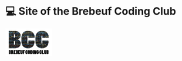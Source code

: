 # 💻 Site of the Brebeuf Coding Club

[<img src="./src/images/logo-w-title.png" alt="Brebeuf Coding Club" height="25%" width="25%">](https://brebeufcodingclub.gatsbyjs.io/)
